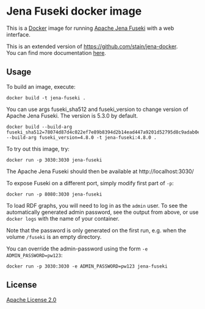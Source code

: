 # Jena Fuseki docker image
This is a [Docker](https://www.docker.com/) image for running
[Apache Jena Fuseki](https://jena.apache.org/documentation/fuseki2/) with a
web interface.

This is an extended version of https://github.com/stain/jena-docker.  
You can find more documentation [here](https://github.com/stain/jena-docker).

## Usage
To build an image, execute:

    docker build -t jena-fuseki .

You can use args fuseki_sha512 and fuseki_version to change version of Apache Jena Fuseki. The version is 5.3.0 by default.

    docker build --build-arg fuseki_sha512=78074d87d4c022ef7e89b8394d2b14ead447a9201d52795d8c9adab0e03341cffc883abb849dab340bbecfc18654e1d126a47d8936241e8e2f036b0d66294c7d --build-arg fuseki_version=4.8.0 -t jena-fuseki:4.8.0 .

To try out this image, try:

    docker run -p 3030:3030 jena-fuseki

The Apache Jena Fuseki should then be available at http://localhost:3030/

To expose Fuseki on a different port, simply modify first part of `-p`:

    docker run -p 8080:3030 jena-fuseki


To load RDF graphs, you will need to log in as the `admin` user. To see the
automatically generated admin password, see the output from above, or
use `docker logs` with the name of your container.

Note that the password is only generated on the first run, e.g. when the
volume `/fuseki` is an empty directory.

You can override the admin-password using the form
`-e ADMIN_PASSWORD=pw123`:

    docker run -p 3030:3030 -e ADMIN_PASSWORD=pw123 jena-fuseki

## License
[Apache License 2.0](https://choosealicense.com/licenses/apache-2.0/)

